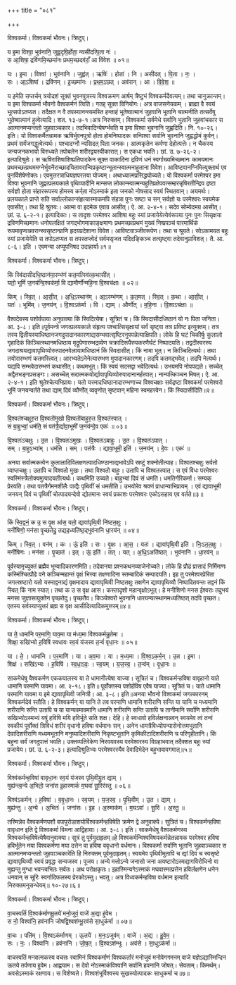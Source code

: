 +++
title = "०८१"

+++


विश्वकर्मा। विश्वकर्मा भौवनः। त्रिष्टुप्।

य इ॒मा विश्वा॒ भुव॑नानि॒ जुह्व॒दृषि॒र्होता॒ न्यसी॑दत्पि॒ता नः॑ ।  
स आ॒शिषा॒ द्रवि॑णमि॒च्छमा॑नः प्रथम॒च्छदव॑राँ॒ आ वि॑वेश ॥ ०१॥

यः । इ॒मा । विश्वा॑ । भुव॑नानि । जुह्व॑त् । ऋषिः॑ । होता॑ । नि । असी॑दत् । पि॒ता । नः॒ ।  
सः । आ॒ऽशिषा॑ । द्रवि॑णम् । इ॒च्छमा॑नः । प्र॒थ॒म॒ऽछत् । अव॑रान् । आ । वि॒वे॒श॒ ॥

य इमेति सप्तर्चम् त्रयोदशं सूक्तं भुवनपुत्रस्य विश्वक्रमण आर्षम् त्रैष्टुभं विश्वकर्मदैवत्यम्। तथा चानुक्रान्तम्। य इमा विश्वकर्मा भौवनो वैश्वकर्मनं त्विति। गतह् सूक्त विनियोगः। अत्र वाजसनेयकम् । ब्राह्मा वै स्वयं भूत्सपोऽतप्यत। तदैक्षत न वै तपस्यानन्त्यमस्ति हन्ताहं भूतेष्वात्मानं जुहवानि भूतानि चात्मनीति तत्सर्वेषु भूतेष्वात्मानं हुत्वेत्यादि। शत. १३-७-१।अत्र निरुक्तम्। विश्वकर्मा सर्वमेधे सर्वानि भुतानि जुहवांचकार स आत्मानमप्यन्ततो जुहवाञ्चकार। तदभिवादिन्येषर्ग्भवति य इमा विश्वा भुवनानि जुह्वदिति। नि. १०-२६। इति। यो विश्वकर्मैतन्नामक ऋषिर्भुवनपुत्रो होता होमनिष्पादकः सन्विश्वा सर्वानि भुवनानि जुह्वद्धोमं कुर्वन्। प्रथमं सर्वंजगद्धुत्वेत्यर्थः। पश्चादग्नौ न्यसिदत् पिता जनकः। आत्मकृतेन कर्मणा देहोत्पत्तेः। न चैकस्य जन्यजनकभावो विरुध्यते तपोबलेन शरीरद्वयस्वीकारात्। स एकधा भवति। छां. उ. ७-२६-२। इत्यादिश्रुतेः। स ऋषिराशिषाशिष्प्रतिपादकेन सूक्त वाकादिना द्रविणं धनं स्वर्गाख्यमिच्छमानः कामयमानः प्रथमच्छत्प्रथममग्नेर्भुवनैराच्छादयितावरान्विप्रकृष्टान्भूतान्स्वात्मनाहुताना विवेश। आविष्टवानग्निमित्युक्तार्थ एव पुनर्विशेषेणोक्तः। एवमुत्तरत्राधियज्ञपरतया योज्यम्। अथाध्यात्मप्रसिद्ध्योच्यते। यो विश्वकर्मा परमेश्वर इमा विश्वा भुवनानि जुह्वत्प्रलयकाले पृथिव्यादीनि मान्सप्त लोकान्स्वात्मन्यहुतिप्रक्षेपवत्सम्हरन्नृषिरतीन्द्रिय द्रष्टा सर्वज्ञो होता संहाररूपस्य होमस्य कर्र्ता नोऽस्माकं इता जनको नोषसाद स्वयं स्थितवान्। अयमर्थः। प्रलयकाले प्राप्ते सति सर्वाल्लोकान्संहृत्यास्माकमपि संहत्रा पुनः स्रष्टा च सन् सर्वज्ञो यः परमेश्वरः स्वयमेक एवासीत्। तथा हि श्रुतयः। आत्मा वा इदमेक एवाग्र आसीत्। ऐ. आ. २-४-१। सदेव सोम्येदमग्र आसीत्। छां. उ. ६-२-१। इत्यादिकाः। स तादृशः परमेश्वर आशिषा बहुः स्यां प्रजायेयेत्येवंरूपया पुनः पुनः सिसृक्षया द्रविणमिच्छमानः धनोपलक्षितं जगद्भोगमाकाङ्क्षमाणः प्रथमच्छत्प्रथमं मुख्यं निष्प्रपञ्चं पारमार्थिकं रूपमावृण्वन्नवरान्स्वसृष्टान्प्राणि हृदयप्रदेशाना विवेश। आविष्टवाञ्जीवरूपेण। तथा च श्रूयते। सोऽकामयत बहुः स्यां प्रजायेयेति स तपोऽतप्यत स तपस्तप्त्वेदं सर्वमसृजत यदिदङ्किञ्च तत्सृष्ट्वा तदेवानुप्राविशत्। तै. आ. ८-६। इति । एवमन्या अप्युपनिषद उदाहार्याः॥१॥

विश्वकर्मा। विश्वकर्मा भौवनः। त्रिष्टुप्।

किं स्वि॑दासीदधि॒ष्ठान॑मा॒रम्भ॑णं कत॒मत्स्वि॑त्क॒थासी॑त् ।  
यतो॒ भूमिं॑ ज॒नय॑न्वि॒श्वक॑र्मा॒ वि द्यामौर्णो॑न्महि॒ना वि॒श्वच॑क्षाः ॥ ०२॥

किम् । स्वि॒त् । आ॒सी॒त् । अ॒धि॒ऽस्थान॑म् । आ॒ऽरम्भ॑णम् । क॒त॒मत् । स्वि॒त् । क॒था । आ॒सी॒त् ।  
यतः॑ । भूमि॑म् । ज॒नय॑न् । वि॒श्वऽक॑र्मा । वि । द्याम् । और्णो॑त् । म॒हि॒ना । वि॒श्वऽच॑क्षाः ॥

वैश्वदेवस्य पशोर्वपाया अनुवाक्या किं स्विदित्येषा। सूत्रितं च। किं स्विदासीदधिष्ठानं यो नः पिता जनिता। आ. ३-८। इति॥पूर्वमन्त्रे जगत्प्रलयकाले संहृत्य पश्चात्सिसृक्षायां सर्वं सृष्ट्वा तत्र प्रविष्ट इत्युक्तम्। तत्र तस्य द्वितीयस्याधिष्ठानजगदुपादानकारणाद्यसम्भवात्सृष्टिरनुपपन्नेत्याक्षिपति। लोके हि घटं चिकीर्षुः कुलालो गृहादिकं किञ्चित्स्थानमधिष्ठाय मृद्रूपेणारम्भद्रव्येण चक्रादिरूपैरुपकरणैर्घटं निष्पादयति। तद्वदीस्वरस्य जगदाश्रयद्यावापृथिव्योरुत्पादनवेलायामधिष्ठानं किं स्विदासीत्। किं नामा भूत्। न किञ्चिदित्यर्थः। तथा तयोरारम्भणं कतमस्त्वित्। आरभ्यतेऽनेनेत्यारम्भण मुपादानकारणम्। तदपि कतमद्भवेत्। तदपि नेत्यर्थः। यद्यपि सम्भवेदारम्भणं कथासीत्। कथमभूत्। किं स्वयं सदसद्वा भवेदित्यर्थः। उभयमपि नोपपद्यते। सच्चेत् अद्वैतभङ्गप्रसङ्गः। असच्चॆत् सदात्मकयोर्द्यावापृथिव्योरुपादानानर्हत्वात्। नान्यत्किञ्चन मिषत्। ऐ. आ. २-४-१। इति श्रुतेश्चेत्यभिप्रायः। यतो यस्मादधिष्ठानादारम्भणाच्च विश्वचक्षाः सर्वद्रष्टा विश्वकर्मा परमेश्वरो भूमिं जनयन्वर्तते तथा द्याम् दिवं व्यौर्णोत् व्यवृणोत् सृष्टवान् महिना स्वमहत्त्वेन। किं स्विदासीदिति॥२॥

विश्वकर्मा। विश्वकर्मा भौवनः। त्रिष्टुप्।

वि॒श्वत॑श्चक्षुरु॒त वि॒श्वतो॑मुखो वि॒श्वतो॑बाहुरु॒त वि॒श्वत॑स्पात् ।  
सं बा॒हुभ्यां॒ धम॑ति॒ सं पत॑त्रै॒र्द्यावा॒भूमी॑ ज॒नय॑न्दे॒व एकः॑ ॥ ०३॥

वि॒श्वतः॑ऽचक्षुः । उ॒त । वि॒श्वतः॑ऽमुखः । वि॒श्वतः॑ऽबाहुः । उ॒त । वि॒श्वतः॑ऽपात् ।  
सम् । बा॒हुऽभ्या॑म् । धम॑ति । सम् । पत॑त्रैः । द्यावा॒भूमी॒ इति॑ । ज॒नय॑न् । दे॒वः । एकः॑ ॥

अनया सर्वात्मकत्वेन कुलालादिविलक्षणत्वादधिष्ग्ठानाद्यभावेऽपि स्रष्टुं शक्नोतीत्याह। विश्वतश्चक्षुः सर्वतो व्याप्तचक्षुः। उतापि च विश्वतो मुखः। तथा विश्वतो बाहुः। उतापि च विश्वतस्पात्। स एवं विधः परमेश्वरः स्वस्मिंस्त्रैलोक्यमुत्पादयतीत्यर्थः। कथमिति उच्यते। बाहुभ्यां दिवं सं धमति। धमतिर्गरिकर्मा। सम्यक् प्रेरयति। तथा पतत्रैर्गमनशीलैः पाद्यैः पृथिवीं सं धमतीति। उभयोरेव श्रवणं प्राधान्याभिप्रायम् । एवं द्यावाभूमी जनयन् दिवं च पृथिवीं चोत्पादयन्देवो द्योतमानः स्वयं प्रकाशः परमेश्वरः एकोऽसहाय एव वर्तते॥३॥

विश्वकर्मा। विश्वकर्मा भौवनः। त्रिष्टुप्।

किं स्वि॒द्वनं॒ क उ॒ स वृ॒क्ष आ॑स॒ यतो॒ द्यावा॑पृथि॒वी नि॑ष्टत॒क्षुः ।  
मनी॑षिणो॒ मन॑सा पृ॒च्छतेदु॒ तद्यद॒ध्यति॑ष्ठ॒द्भुव॑नानि धा॒रय॑न् ॥ ०४॥

किम् । स्वि॒त् । वन॑म् । कः । ऊं॒ इति॑ । सः । वृ॒क्षः । आ॒स॒ । यतः॑ । द्यावा॑पृथि॒वी इति॑ । निः॒ऽत॒त॒क्षुः ।  
मनी॑षिणः । मन॑सा । पृ॒च्छत॑ । इत् । ऊं॒ इति॑ । तत् । यत् । अ॒धि॒ऽअति॑ष्ठत् । भुव॑नानि । धा॒रय॑न् ॥

पूर्वस्यामृच्युक्तं ब्रह्मैव भूम्यादिकारणमिति। तदेवानया प्रश्नकथनव्याजेनोच्यते। लोके हि प्रौढं प्रासादं निर्मिमाणः कस्मिंश्चित्प्रौढे वने कञ्चिन्महान्तं वृक्षं भित्त्वा तक्षणादिना स्तम्बादिकं सम्पादयति। इह तु परमेश्वरप्रेरिता जगत्स्रष्टारो यतो यस्माद्वनाद्यं वृक्षमादाय द्यावापृथिवी निष्टतक्षुः तक्षणेन द्यावापृथिव्यौ निष्पादितवन्तः तद्वनं किं स्वित् किं नाम स्यात्। तथा क उ स वृक्ष आस। कस्तादृशो महान्वृक्षोऽभूत्। हे मनीशिणो मनस ईश्वराः तदुभयं मनसा जुज्ञासायुक्तेन पृच्छतेदु। पृच्छतैव। किञ्चेश्वरो भुवनानि धारयन्यत्स्थानमध्यतिष्ठत् तदपि पृच्छत। एतस्य सर्वस्याप्युत्तरं ब्रह्म स वृक्ष आसीदित्यादिकमुत्तरम्॥४॥

विश्वकर्मा। विश्वकर्मा भौवनः। त्रिष्टुप्।

या ते॒ धामा॑नि पर॒माणि॒ याव॒मा या म॑ध्य॒मा वि॑श्वकर्मन्नु॒तेमा ।  
शिक्षा॒ सखि॑भ्यो ह॒विषि॑ स्वधावः स्व॒यं य॑जस्व त॒न्वं॑ वृधा॒नः ॥ ०५॥

या । ते॒ । धामा॑नि । प॒र॒माणि॑ । या । अ॒व॒मा । या । म॒ध्य॒मा । वि॒श्व॒ऽक॒र्म॒न् । उ॒त । इ॒मा ।  
शिक्ष॑ । सखि॑ऽभ्यः । ह॒विषि॑ । स्व॒धा॒ऽवः॒ । स्व॒यम् । य॒ज॒स्व॒ । त॒न्व॑म् । वृ॒धा॒नः ॥

साकमेधेषु वैश्वकर्मण एककपालस्य या ते धामानीत्येषा याज्या। सूत्रितं च। विश्वकर्मन्हविषा वावृहानो याते धामानि परमाणि यावमा। आ. २-१८। इति॥ पूर्वोक्तस्य पशोर्हविष एवैष याज्या। सूत्रितं च। याते धामानि परमाणि यावमा य इमे द्यावापृथिवी जनित्री। आ. ३-८। इति॥अनया भौवनो विश्वकर्मा जगत्कारनम् विश्वकर्मदेवं स्तौति। हे विश्वकर्मन् या यानि ते तव परमाणि धामानि शरीराणि सन्ति या यानि च मध्यमानि शरीराणि सन्ति उतापि च या यान्यवमावमानि धामानि शरीराणि सन्ति उतापि च तानीमानि सर्वाणि शरीराणि सखिभ्योऽस्मभ्यं यषुं हविषि मयि हविर्भूते सति शक्ष। देहि। हे स्वधावो हविर्लक्षनान्नवन् स्वयमेव त्वं तन्वं स्वकीयं पूर्वोक्तं त्रिविधं शरीरं वृधानो हविषा वर्धमानः सन्। अनेन धामत्रैविध्योपन्यासेनोत्तमभुतानि देवादिशरीराणि मध्यमभूतानि मनुष्यादिशरीराणि निकृष्टभूतानि कृमिकीटादिशरीराणि च परिगृहीतानि। किं बहुना सर्वं जगदुपात्तं भवति। उक्तव्यतिरेकेण निरवयवस्य परमेश्वरस्य विग्रहाभवात् तदैक्शत बहुः स्यां प्रजायेय। छां. उ. ६-२-३। इत्यादिश्रुतिभ्यः परमेश्वरस्यैव देवादिभेदेन बहुभावावगमात्॥५॥

विश्वकर्मा। विश्वकर्मा भौवनः। त्रिष्टुप्।

विश्व॑कर्मन्ह॒विषा॑ वावृधा॒नः स्व॒यं य॑जस्व पृथि॒वीमु॒त द्याम् ।  
मुह्य॑न्त्व॒न्ये अ॒भितो॒ जना॑स इ॒हास्माकं॑ म॒घवा॑ सू॒रिर॑स्तु ॥ ०६॥

विश्व॑ऽकर्मन् । ह॒विषा॑ । व॒वृ॒धा॒नः । स्व॒यम् । य॒ज॒स्व॒ । पृ॒थि॒वीम् । उ॒त । द्याम् ।  
मुह्य॑न्तु । अ॒न्ये । अ॒भितः॑ । जना॑सः । इ॒ह । अ॒स्माक॑म् । म॒घऽवा॑ । सू॒रिः । अ॒स्तु॒ ॥

तस्मिन्नेव वैश्वकर्मणपशौ वपापुरोडाशयोर्विश्वकर्मन्हविषेति क्रमेण द्वे अनुवाक्ये। सुत्रितं च। विश्वकर्मन्हविषा वावृधान इति द्वे विश्वकर्मा विमना आद्विहायाः। आ. ३-८। इति। साकमेधेषु वैश्वकर्मणस्य विश्वकर्मन्हविषेत्येषैवानुवाक्या। सुत्रं तु पूर्वमुदाहृतम्॥हे विश्वकर्मन्विश्वविषयकर्मन्नेतन्नामक परमेश्वर हविषा हविर्भूतेन मया विश्वकर्मणा मया दत्तेन वा हविषा ववृधानो वर्धमानः। विश्वकर्मा सर्वाणि भूतानि जुहवाञ्चकार स आत्मानमप्यन्ततो जुहवाञ्चकारेति हि निरुक्तम् पूर्वमुदाहृतम्। स्वयमेव पृथिवीमुतापि च द्यां दिवं च स्वसृष्टे द्यावापृथिव्यौ स्वयं प्रवृद्धः सन्यजस्व। पूजय। अन्ये मत्तोऽन्ये जनासो जना अयष्टारोऽस्मद्यागविरोधिनो वा मुह्यन्तु मुग्धा भवन्त्वभितः सर्वतः। अथ परोक्षकृतः। इहास्मिन्यगेऽस्माकं मघवास्मत्प्रत्तेन हविर्लक्षणेन धनेन धनवान् स सूरिः स्वर्गादिफलस्य प्रेरकोऽस्तु। भवतु। अत्र विध्वकर्मन्हविषा वर्धमान इत्यादि निरुक्तमनुसन्धेयम्॥ १०-२७॥६॥

विश्वकर्मा। विश्वकर्मा भौवनः। त्रिष्टुप्।

वा॒चस्पतिं॑ वि॒श्वक॑र्माणमू॒तये॑ मनो॒जुवं॒ वाजे॑ अ॒द्या हु॑वेम ।  
स नो॒ विश्वा॑नि॒ हव॑नानि जोषद्वि॒श्वश॑म्भू॒रव॑से सा॒धुक॑र्मा ॥ ०७॥

वा॒चः । पति॑म् । वि॒श्वऽक॑र्माणम् । ऊ॒तये॑ । म॒नः॒ऽजुव॑म् । वाजे॑ । अ॒द्य । हु॒वे॒म॒ ।  
सः । नः॒ । विश्वा॑नि । हव॑नानि । जो॒ष॒त् । वि॒श्वऽश॑म्भूः । अव॑से । सा॒धुऽक॑र्मा ॥

वाचस्पतिं मन्त्रात्मकस्य वचसः स्वामिनं विश्वकर्माणं विश्वकर्तारं मनोजुवं मनोवेगगमनम् वाजे यज्ञेऽद्यास्मिन्दिन ऊतये तर्पणाय हुवेम। आह्वयाम। स देवो नोऽस्माकंविश्वानि सर्वानि हवनानि जोषत्। सेवताम्। किमर्थम्। अवसेऽस्माकं रक्षणाय। स विशेष्यते। विश्वशंभूर्विश्वस्य सुखस्योत्पादकः साधुकर्मा च॥७॥